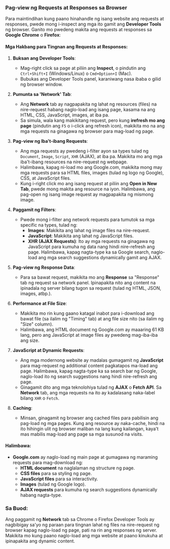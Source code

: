 ### Pag-view ng Requests at Responses sa Browser

Para maintindihan kung paano hinahandle ng isang website ang requests at responses, pwede mong i-inspect ang mga ito gamit ang **Developer Tools** ng browser. Ganito mo pwedeng makita ang requests at responses sa **Google Chrome** o **Firefox**:

#### Mga Hakbang para Tingnan ang Requests at Responses:

1. **Buksan ang Developer Tools**:
   - Mag-right click sa page at piliin ang **Inspect**, o pindutin ang `Ctrl+Shift+I` (Windows/Linux) o `Cmd+Option+I` (Mac).
   - Bubukas ang Developer Tools panel, karaniwang nasa ibaba o gilid ng browser window.

2. **Pumunta sa 'Network' Tab**:
   - Ang **Network** tab ay nagpapakita ng lahat ng resources (files) na nire-request habang naglo-load ang isang page, kasama na ang HTML, CSS, JavaScript, images, at iba pa.
   - Sa simula, wala kang makikitang request, pero kung **irefresh mo ang page** (pindutin ang `F5` o i-click ang refresh icon), makikita mo na ang mga requests na ginagawa ng browser para mag-load ng page.

3. **Pag-view ng Iba't-ibang Requests**:
   - Ang mga requests ay pwedeng i-filter ayon sa types tulad ng `Document`, `Image`, `Script`, `XHR` (AJAX), at iba pa. Makikita mo ang mga iba't-ibang resources na nire-request ng webpage.
   - Halimbawa, kapag ni-load mo ang Google.com, makikita mong may mga requests para sa HTML files, images (tulad ng logo ng Google), CSS, at JavaScript files.
   - Kung i-right click mo ang isang request at piliin ang **Open in New Tab**, pwede mong makita ang resource na iyon. Halimbawa, ang pag-open ng isang image request ay magpapakita ng mismong image.

4. **Paggamit ng Filters**:
   - Pwede mong i-filter ang network requests para tumutok sa mga specific na types, tulad ng:
     - **Images**: Makikita ang lahat ng image files na nire-request.
     - **JavaScript**: Makikita ang lahat ng JavaScript files.
     - **XHR (AJAX Requests)**: Ito ay mga requests na ginagawa ng JavaScript para kumuha ng data nang hindi nire-refresh ang page. Halimbawa, kapag nagta-type ka sa Google search, naglo-load ang mga search suggestions dynamically gamit ang AJAX.

5. **Pag-view ng Response Data**:
   - Para sa bawat request, makikita mo ang **Response** sa "Response" tab ng request sa network panel. Ipinapakita nito ang content na ipinadala ng server bilang tugon sa request (tulad ng HTML, JSON, images, atbp.).

6. **Performance at File Size**:
   - Makikita mo rin kung gaano katagal inabot para i-download ang bawat file (sa ilalim ng "Timing" tab) at ang file size nito (sa ilalim ng "Size" column).
   - Halimbawa, ang HTML document ng Google.com ay maaaring 61 KB lang, pero ang JavaScript at image files ay pwedeng mag-iba-iba ang size.

7. **JavaScript at Dynamic Requests**:
   - Ang mga modernong website ay madalas gumagamit ng **JavaScript** para mag-request ng additional content pagkatapos ma-load ang page. Halimbawa, kapag nagta-type ka sa search bar ng Google, naglo-load ito ng search suggestions nang hindi nire-refresh ang page.
   - Ginagamit dito ang mga teknolohiya tulad ng **AJAX** o **Fetch API**. Sa **Network** tab, ang mga requests na ito ay kadalasang naka-label bilang `XHR` o `Fetch`.

8. **Caching**:
   - Minsan, ginagamit ng browser ang cached files para pabilisin ang pag-load ng mga pages. Kung ang resource ay naka-cache, hindi na ito hihingin ulit ng browser maliban na lang kung kailangan, kaya't mas mabilis mag-load ang page sa mga susunod na visits.

#### Halimbawa:
- **Google.com** ay naglo-load ng main page at gumagawa ng maraming requests para mag-download ng:
  - **HTML document** na naglalaman ng structure ng page.
  - **CSS files** para sa styling ng page.
  - **JavaScript files** para sa interactivity.
  - **Images** (tulad ng Google logo).
  - **AJAX requests** para kumuha ng search suggestions dynamically habang nagta-type.

### Sa Buod:
Ang paggamit ng **Network** tab sa Chrome o Firefox Developer Tools ay nagbibigay sa'yo ng paraan para tingnan lahat ng files na nire-request ng browser kapag naglo-load ng page, pati na rin ang responses ng server. Makikita mo kung paano naglo-load ang mga website at paano kinukuha at ipinapakita ang dynamic content.
